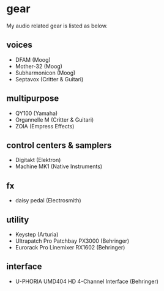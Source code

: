 # gear

My audio related gear is listed as below.

## voices

* DFAM  (Moog)
* Mother-32 (Moog)
* Subharmonicon (Moog)
* Septavox (Critter & Guitari)

## multipurpose

* QY100 (Yamaha)
* Organnelle M (Critter & Guitari)
* ZOIA (Empress Effects)

## control centers & samplers

* Digitakt (Elektron)
* Machine MK1 (Native Instruments)

## fx
* daisy pedal (Electrosmith)

## utility

* Keystep (Arturia)
* Ultrapatch Pro Patchbay PX3000 (Behringer)
* Eurorack Pro Linemixer RX1602 (Behringer)

## interface

* U-PHORIA UMD404 HD 4-Channel Interface (Behringer)
